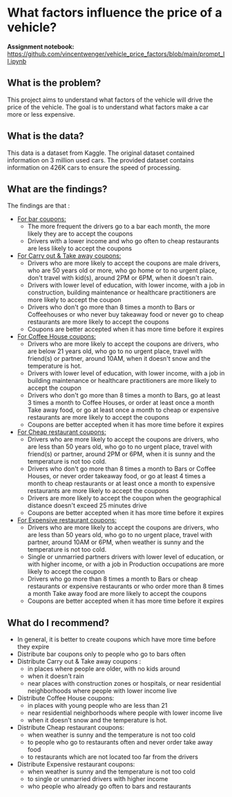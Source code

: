 # What factors influence the price of a vehicle?

**Assignment notebook:** https://github.com/vincentwenger/vehicle_price_factors/blob/main/prompt_II.ipynb

## What is the problem?
This project aims to understand what factors of the vehicle will drive the price of the vehicle. The goal is to understand what factors make a car more or less expensive.

## What is the data?
This data is a dataset from Kaggle. The original dataset contained information on 3 million used cars. The provided dataset contains information on 426K cars to ensure the speed of processing.

## What are the findings?

The findings are that :
- <ins>For bar coupons:</ins>
  - The more frequent the drivers go to a bar each month, the more likely they are to accept the coupons
  - Drivers with a lower income and who go often to cheap restaurants are less likely to accept the coupons
- <ins>For Carry out & Take away coupons:</ins>
  - Drivers who are more likely to accept the coupons are male drivers, who are 50 years old or more, who go home or to no urgent place, don't travel with kid(s), around 2PM or 6PM, when it doesn't rain.
  - Drivers with lower level of education, with lower income, with a job in construction, building maintenance or healthcare practitioners are more likely to accept the coupon
  - Drivers who don't go more than 8 times a month to Bars or Coffeehouses or who never buy takeaway food or never go to cheap restaurants are more likely to accept the coupons
  - Coupons are better accepted when it has more time before it expires
- <ins>For Coffee House coupons:</ins>
  - Drivers who are more likely to accept the coupons are drivers, who are below 21 years old, who go to no urgent place, travel with friend(s) or partner, around 10AM, when it doesn't snow and the temperature is hot.
  - Drivers with lower level of education, with lower income, with a job in building maintenance or healthcare practitioners are more likely to accept the coupon
  - Drivers who don't go more than 8 times a month to Bars, go at least 3 times a month to Coffee Houses, or order at least once a month Take away food, or go at least once a month to cheap or expensive restaurants are more likely to accept the coupons
  - Coupons are better accepted when it has more time before it expires
- <ins>For Cheap restaurant coupons:</ins>
  - Drivers who are more likely to accept the coupons are drivers, who are less than 50 years old, who go to no urgent place, travel with friend(s) or partner, around 2PM or 6PM, when it is sunny and the temperature is not too cold.
  - Drivers who don't go more than 8 times a month to Bars or Coffee Houses, or never order takeaway food, or go at least 4 times a month to cheap restaurants or at least once a month to expensive restaurants are more likely to accept the coupons
  - Drivers are more likely to accept the coupon when the geographical distance doesn't exceed 25 minutes drive
  - Coupons are better accepted when it has more time before it expires
- <ins>For Expensive restaurant coupons:</ins>
  - Drivers who are more likely to accept the coupons are drivers, who are less than 50 years old, who go to no urgent place, travel with partner, around 10AM or 6PM, when weather is sunny and the temperature is not too cold.
  - Single or unmarried partners drivers with lower level of education, or with higher income, or with a job in Production occupations are more likely to accept the coupon
  - Drivers who go more than 8 times a month to Bars or cheap restaurants or expensive restaurants or who order more than 8 times a month Take away food are more likely to accept the coupons
  - Coupons are better accepted when it has more time before it expires

## What do I recommend?

- In general, it is better to create coupons which have more time before they expire
- Distribute bar coupons only to people who go to bars often
- Distribute Carry out & Take away coupons :
  - in places where people are older, with no kids around
  - when it doesn't rain
  - near places with construction zones or hospitals, or near residential neighborhoods where people with lower income live
- Distribute Coffee House coupons:
  - in places with young people who are less than 21
  - near residential neighborhoods where people with lower income live
  - when it doesn't snow and the temperature is hot.
- Distribute Cheap restaurant coupons:
  - when weather is sunny and the temperature is not too cold
  - to people who go to restaurants often and never order take away food
  - to restaurants which are not located too far from the drivers
- Distribute Expensive restaurant coupons:
  - when weather is sunny and the temperature is not too cold
  - to single or unmarried drivers with higher income
  - who people who already go often to bars and restaurants
